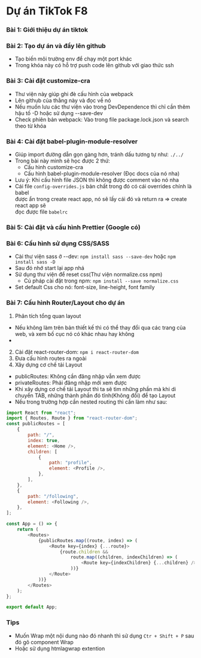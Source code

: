 # Dự án TikTok F8

### Bài 1: Giới thiệu dự án tiktok

### Bài 2: Tạo dự án và đẩy lên github

-   Tạo biến môi trường env để chạy một port khác
-   Trong khóa này có hỗ trợ push code lên github với giao thức ssh

### Bài 3: Cài đặt customize-cra

-   Thư viện này giúp ghi đè cấu hình của webpack
-   Lên github của thằng này và đọc về nó
-   Nếu muốn lưu các thư viện vào trong DevDependence thì chỉ cần thêm hậu tố -D hoặc sử dụng --save-dev
-   Check phiên bản webpack: Vào trong file package.lock.json và search theo từ khóa

### Bài 4: Cài đặt babel-plugin-module-resolver

-   Giúp import đường dẫn gọn gàng hơn, tránh dấu tương tự như: `./../`
-   Trong bài này mình sẽ học được 2 thứ:
    -   Cấu hình customize-cra
    -   Cấu hình babel-plugin-module-resolver (Đọc docs của nó nha)
-   Lưu ý: Khi cấu hình file JSON thì không được comment vào nó nha
-   Cái file `config-overrides.js` bản chất trong đó có cái overrides chính là babel </br>
    được ẩn trong create react app, nó sẽ lấy cái đó và return ra => create react app sẽ </br>
    đọc được file `babelrc`

### Bài 5: Cài đặt và cấu hình Prettier (Google có)

### Bài 6: Cấu hình sử dụng CSS/SASS

-   Cài thư viện sass ở --dev: `npm install sass --save-dev` hoặc `npm install sass -D`
-   Sau đó nhớ start lại app nhá
-   Sử dụng thư viện để reset css(Thư viện normalize.css npm)
    -   Cú pháp cài đặt trong npm: `npm install --save normalize.css`
-   Set default Css cho nó: font-size, line-height, font family

### Bài 7: Cấu hình Router/Layout cho dự án

1. Phân tích tổng quan layout

-   Nếu không làm trên bản thiết kế thì có thể thay đổi qua các trang của web, và xem bố cục nó có khác nhau hay không
-

2. Cài đặt react-router-dom: `npm i react-router-dom`
3. Đưa cấu hình routes ra ngoài
4. Xây dựng cơ chế tải Layout

-   publicRoutes: Không cần đăng nhập vẫn xem được
-   privateRoutes: Phải đăng nhập mới xem được
-   Khi xây dựng cơ chế tải Layout thì ta sẽ tìm những phần mà khi di chuyển TAB, những thành phần đó tĩnh(Không đổi) để tạo Layout
-   Nếu trong trường hợp cần nested routing thì cần làm như sau:

```js
import React from "react";
import { Routes, Route } from "react-router-dom";
const publicRoutes = [
    {
        path: "/",
        index: true,
        element: <Home />,
        children: [
            {
                path: "profile",
                element: <Profile />,
            },
        ],
    },
    {
        path: "/following",
        element: <Following />,
    },
];

const App = () => {
    return (
        <Routes>
            {publicRoutes.map((route, index) => (
                <Route key={index} {...route}>
                    {route.children &&
                        route.map((children, indexChildren) => (
                            <Route key={indexChildren} {...children} />
                        ))}
                </Route>
            ))}
        </Routes>
    );
};

export default App;
```

### Tips

-   Muốn Wrap một nội dung nào đó nhanh thì sử dụng `Ctr + Shift + P` sau đó gõ component Wrap
-   Hoặc sử dụng htmlagwrap extention
